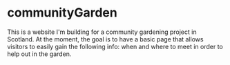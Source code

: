 # communityGarden

This is a website I'm building for a community gardening project in Scotland.  At the moment, the goal is to have a basic 
page that allows visitors to easily gain the following info: when and where to meet in order to help out in the garden. 
